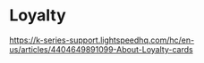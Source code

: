 Loyalty
===============

https://k-series-support.lightspeedhq.com/hc/en-us/articles/4404649891099-About-Loyalty-cards
